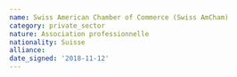 ```yaml
---
name: Swiss American Chamber of Commerce (Swiss AmCham)
category: private_sector
nature: Association professionnelle 
nationality: Suisse
alliance: 
date_signed: '2018-11-12'
---
```

    